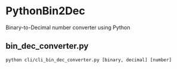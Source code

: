 # PythonBin2Dec
Binary-to-Decimal number converter using Python

## bin_dec_converter.py
`python cli/cli_bin_dec_converter.py [binary, decimal] [number]`
